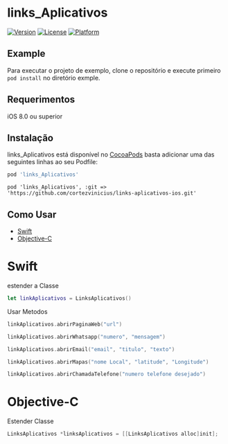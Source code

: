 # links_Aplicativos

[![Version](https://img.shields.io/cocoapods/v/links_Aplicativos.svg?style=flat)](https://cocoapods.org/pods/links_Aplicativos)
[![License](https://img.shields.io/cocoapods/l/links_Aplicativos.svg?style=flat)](https://cocoapods.org/pods/links_Aplicativos)
[![Platform](https://img.shields.io/cocoapods/p/links_Aplicativos.svg?style=flat)](https://cocoapods.org/pods/links_Aplicativos)

## Example

Para executar o projeto de exemplo, clone o repositório e execute primeiro `pod install` no diretório exmple.

## Requerimentos

iOS 8.0 ou superior

## Instalação
links_Aplicativos está disponível no [CocoaPods](https://cocoapods.org) basta adicionar uma das seguintes linhas ao seu Podfile:

```ruby
pod 'links_Aplicativos'
```
````
pod 'links_Aplicativos', :git => 'https://github.com/cortezvinicius/links-aplicativos-ios.git'
````

## Como Usar


  * [Swift](#swift)
  * [Objective-C](#Objective-C)


# Swift


estender a Classe
````Swift
let linkAplicativos = LinksAplicativos()
````
Usar Metodos
````Swift
linkAplicativos.abrirPaginaWeb("url")
````

````Swift
linkAplicativos.abrirWhatsapp("numero", "mensagem")
````

````Swift
linkAplicativos.abrirEmail("email", "titulo", "texto")
````

````Swift
linkAplicativos.abrirMapas("nome Local", "latitude", "Longitude")
````

````Swift
linkAplicativos.abrirChamadaTelefone("numero telefone desejado")
````
# Objective-C

Estender Classe

````Objective-C
LinksAplicativos *linksAplicativos = [[LinksAplicativos alloc]init];
````
